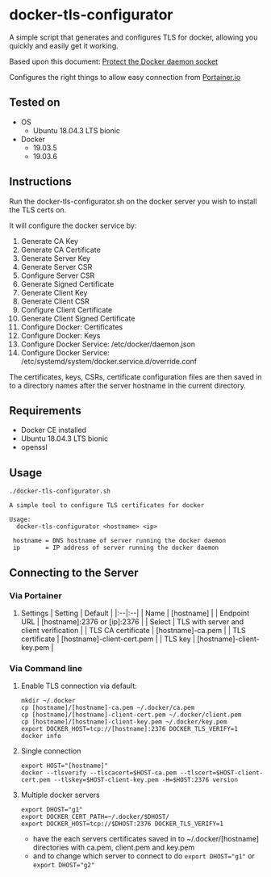 # docker-tls-configurator

A simple script that generates and configures TLS for docker, allowing you quickly and easily get it working.

Based upon this document: [Protect the Docker daemon socket](https://docs.docker.com/engine/security/https/)

Configures the right things to allow easy connection from [Portainer.io](https://www.portainer.io/)

## Tested on

- OS
  - Ubuntu 18.04.3 LTS bionic
- Docker
  - 19.03.5
  - 19.03.6

## Instructions

Run the docker-tls-configurator.sh on the docker server you wish to install the TLS certs on.

It will configure the docker service by:
1. Generate CA Key
1. Generate CA Certificate
1. Generate Server Key
1. Generate Server CSR
1. Configure Server CSR
1. Generate Signed Certificate
1. Generate Client Key
1. Generate Client CSR
1. Configure Client Certificate
1. Generate Client Signed Certificate
1. Configure Docker: Certificates
1. Configure Docker: Keys
1. Configure Docker Service: /etc/docker/daemon.json
1. Configure Docker Service: /etc/systemd/system/docker.service.d/override.conf

The certificates, keys, CSRs, certificate configuration files are then saved in to a directory names after the server hostname in the current directory.

## Requirements

- Docker CE installed
- Ubuntu 18.04.3 LTS bionic
- openssl

## Usage

```
./docker-tls-configurator.sh

A simple tool to configure TLS certificates for docker

Usage:
  docker-tls-configurator <hostname> <ip>

 hostname = DNS hostname of server running the docker daemon
 ip       = IP address of server running the docker daemon
```

## Connecting to the Server

### Via Portainer

1. Settings
   | Setting | Default |
   |:--|:--|
   | Name | [hostname] |
   | Endpoint URL | [hostname]:2376 or [ip]:2376 |
   | Select | TLS with server and client verification |
   | TLS CA certificate | [hostname]-ca.pem |
   | TLS certificate | [hostname]-client-cert.pem |
   | TLS key | [hostname]-client-key.pem |

### Via Command line

1. Enable TLS connection via default:
   ```
   mkdir ~/.docker
   cp [hostname]/[hostname]-ca.pem ~/.docker/ca.pem
   cp [hostname]/[hostname]-client-cert.pem ~/.docker/client.pem
   cp [hostname]/[hostname]-client-key.pem ~/.docker/key.pem
   export DOCKER_HOST=tcp://[hostname]:2376 DOCKER_TLS_VERIFY=1
   docker info
	 ```
1. Single connection
   ```
   export HOST="[hostname]"
   docker --tlsverify --tlscacert=$HOST-ca.pem --tlscert=$HOST-client-cert.pem --tlskey=$HOST-client-key.pem -H=$HOST:2376 version
   ```
1. Multiple docker servers
   ```
   export DHOST="g1"
   export DOCKER_CERT_PATH=~/.docker/$DHOST/
   export DOCKER_HOST=tcp://$DHOST:2376 DOCKER_TLS_VERIFY=1
   ```
	 - have the each servers certificates saved in to ~/.docker/[hostname] directories with ca.pem, client.pem and key.pem
	 - and to change which server to connect to do `export DHOST="g1"` or `export DHOST="g2"`
